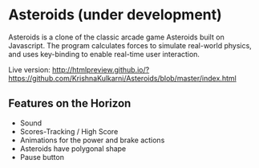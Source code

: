 Asteroids (under development)
============================

Asteroids is a clone of the classic arcade game Asteroids built on Javascript. The program calculates forces to simulate 
real-world physics, and uses key-binding to enable real-time user interaction.

Live version: http://htmlpreview.github.io/?https://github.com/KrishnaKulkarni/Asteroids/blob/master/index.html


Features on the Horizon
-----------------------
- Sound
- Scores-Tracking / High Score
- Animations for the power and brake actions
- Asteroids have polygonal shape
- Pause button
